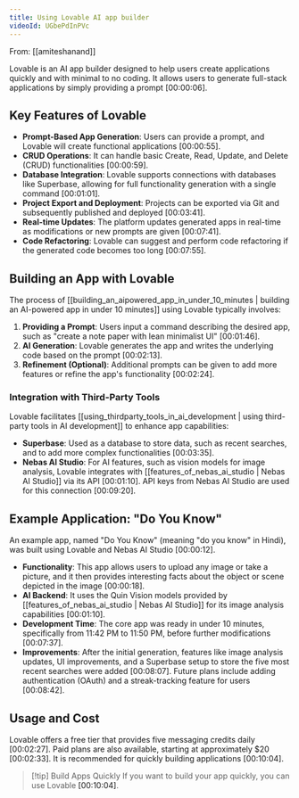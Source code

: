 ```yaml
---
title: Using Lovable AI app builder
videoId: UGbePdInPVc
---
```


From: [[amiteshanand]] <br/> 

Lovable is an AI app builder designed to help users create applications quickly and with minimal to no coding. It allows users to generate full-stack applications by simply providing a prompt <a class="yt-timestamp" data-t="00:00:06">[00:00:06]</a>.

## Key Features of Lovable

*   **Prompt-Based App Generation**: Users can provide a prompt, and Lovable will create functional applications <a class="yt-timestamp" data-t="00:00:55">[00:00:55]</a>.
*   **CRUD Operations**: It can handle basic Create, Read, Update, and Delete (CRUD) functionalities <a class="yt-timestamp" data-t="00:00:59">[00:00:59]</a>.
*   **Database Integration**: Lovable supports connections with databases like Superbase, allowing for full functionality generation with a single command <a class="yt-timestamp" data-t="00:01:01">[00:01:01]</a>.
*   **Project Export and Deployment**: Projects can be exported via Git and subsequently published and deployed <a class="yt-timestamp" data-t="00:03:41">[00:03:41]</a>.
*   **Real-time Updates**: The platform updates generated apps in real-time as modifications or new prompts are given <a class="yt-timestamp" data-t="00:07:41">[00:07:41]</a>.
*   **Code Refactoring**: Lovable can suggest and perform code refactoring if the generated code becomes too long <a class="yt-timestamp" data-t="00:07:55">[00:07:55]</a>.

## Building an App with Lovable

The process of [[building_an_aipowered_app_in_under_10_minutes | building an AI-powered app in under 10 minutes]] using Lovable typically involves:

1.  **Providing a Prompt**: Users input a command describing the desired app, such as "create a note paper with lean minimalist UI" <a class="yt-timestamp" data-t="00:01:46">[00:01:46]</a>.
2.  **AI Generation**: Lovable generates the app and writes the underlying code based on the prompt <a class="yt-timestamp" data-t="00:02:13">[00:02:13]</a>.
3.  **Refinement (Optional)**: Additional prompts can be given to add more features or refine the app's functionality <a class="yt-timestamp" data-t="00:02:24">[00:02:24]</a>.

### Integration with Third-Party Tools

Lovable facilitates [[using_thirdparty_tools_in_ai_development | using third-party tools in AI development]] to enhance app capabilities:

*   **Superbase**: Used as a database to store data, such as recent searches, and to add more complex functionalities <a class="yt-timestamp" data-t="00:03:35">[00:03:35]</a>.
*   **Nebas AI Studio**: For AI features, such as vision models for image analysis, Lovable integrates with [[features_of_nebas_ai_studio | Nebas AI Studio]] via its API <a class="yt-timestamp" data-t="00:01:10">[00:01:10]</a>. API keys from Nebas AI Studio are used for this connection <a class="yt-timestamp" data-t="00:09:20">[00:09:20]</a>.

## Example Application: "Do You Know"

An example app, named "Do You Know" (meaning "do you know" in Hindi), was built using Lovable and Nebas AI Studio <a class="yt-timestamp" data-t="00:00:12">[00:00:12]</a>.

*   **Functionality**: This app allows users to upload any image or take a picture, and it then provides interesting facts about the object or scene depicted in the image <a class="yt-timestamp" data-t="00:00:18">[00:00:18]</a>.
*   **AI Backend**: It uses the Quin Vision models provided by [[features_of_nebas_ai_studio | Nebas AI Studio]] for its image analysis capabilities <a class="yt-timestamp" data-t="00:01:10">[00:01:10]</a>.
*   **Development Time**: The core app was ready in under 10 minutes, specifically from 11:42 PM to 11:50 PM, before further modifications <a class="yt-timestamp" data-t="00:07:37">[00:07:37]</a>.
*   **Improvements**: After the initial generation, features like image analysis updates, UI improvements, and a Superbase setup to store the five most recent searches were added <a class="yt-timestamp" data-t="00:08:07">[00:08:07]</a>. Future plans include adding authentication (OAuth) and a streak-tracking feature for users <a class="yt-timestamp" data-t="00:08:42">[00:08:42]</a>.

## Usage and Cost

Lovable offers a free tier that provides five messaging credits daily <a class="yt-timestamp" data-t="00:02:27">[00:02:27]</a>. Paid plans are also available, starting at approximately $20 <a class="yt-timestamp" data-t="00:02:33">[00:02:33]</a>. It is recommended for quickly building applications <a class="yt-timestamp" data-t="00:10:04">[00:10:04]</a>.

> [!tip] Build Apps Quickly
> If you want to build your app quickly, you can use Lovable <a class="yt-timestamp" data-t="00:10:04">[00:10:04]</a>.